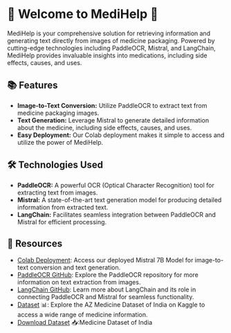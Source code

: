 # 🌟 Welcome to MediHelp 💊

MediHelp is your comprehensive solution for retrieving information and generating text directly from images of medicine packaging. Powered by cutting-edge technologies including PaddleOCR, Mistral, and LangChain, MediHelp provides invaluable insights into medications, including side effects, causes, and uses.

## 📚 Features
- **Image-to-Text Conversion:** Utilize PaddleOCR to extract text from medicine packaging images.
- **Text Generation:** Leverage Mistral to generate detailed information about the medicine, including side effects, causes, and uses.
- **Easy Deployment:** Our Colab deployment makes it simple to access and utilize the power of MediHelp.

## 🛠️ Technologies Used
- **PaddleOCR:** A powerful OCR (Optical Character Recognition) tool for extracting text from images.
- **Mistral:** A state-of-the-art text generation model for producing detailed information from extracted text.
- **LangChain:** Facilitates seamless integration between PaddleOCR and Mistral for efficient processing.

## 📎 Resources
- [Colab Deployment](https://colab.research.google.com/drive/1ryA-7TBPY8PddsH1AYXPPnomrvvjdHAl?usp=sharing): Access our deployed Mistral 7B Model for image-to-text conversion and text generation.
- [PaddleOCR GitHub](https://github.com/PaddlePaddle/PaddleOCR): Explore the PaddleOCR repository for more information on text extraction from images.
- [LangChain GitHub](https://github.com/langchain-ai/langchain): Learn more about LangChain and its role in connecting PaddleOCR and Mistral for seamless functionality.
- [Dataset](https://www.kaggle.com/datasets/shudhanshusingh/az-medicine-dataset-of-india) 📊: Explore the AZ Medicine Dataset of India on Kaggle to access a wide range of medicine information.
- [Download Dataset](https://drive.google.com/file/d/1TeYQSXZ3SsJhhaVVBhQogGCpZ0OLgtLc/view?usp=sharing) 📥:Medicine Dataset of India
